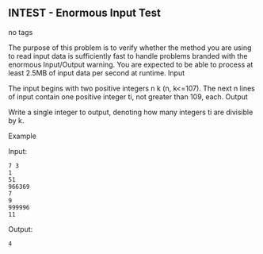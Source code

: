 ## INTEST - Enormous Input Test

no tags 

The purpose of this problem is to verify whether the method you are using to read input data is sufficiently fast to handle problems branded with the enormous Input/Output warning. You are expected to be able to process at least 2.5MB of input data per second at runtime.
Input


The input begins with two positive integers n k (n, k<=107). The next n lines of input contain one positive integer ti, not greater than 109, each.
Output


Write a single integer to output, denoting how many integers ti are divisible by k.


Example

Input:

    7 3
    1
    51
    966369
    7
    9
    999996
    11

Output:

    4

